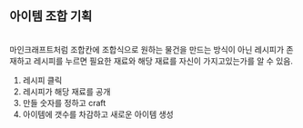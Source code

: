 <H2>아이템 조합 기획</H2></br>
마인크래프트처럼 조합칸에 조합식으로 원하는 물건을 만드는 방식이 아닌 레시피가 존재하고 레시피를 누르면 필요한 재료와 해당 재료를 자신이 가지고있는가를 알 수 있음.</br>

1. 레시피 클릭
2. 레시피가 해당 재료를 공개
3. 만들 숫자를 정하고 craft
4. 아이템에 갯수를 차감하고 새로운 아이템 생성




